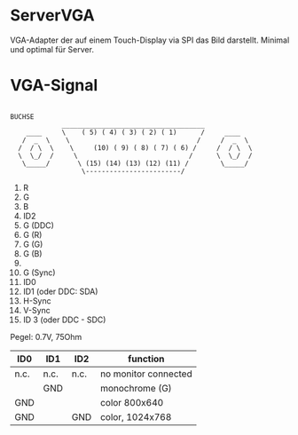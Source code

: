 # ServerVGA
VGA-Adapter der auf einem Touch-Display via SPI das Bild darstellt. 
Minimal und optimal für Server. 

# VGA-Signal

``` 

BUCHSE
             ____________________________________
    ____     \    ( 5) ( 4) ( 3) ( 2) ( 1)      /     ____
   /  _  \    \                                /     /  _  \
  /  / \  \    \     (10) ( 9) ( 8) ( 7) ( 6) /     /  / \  \
  \  \_/  /     \                            /      \  \_/  /
   \_____/       \ (15) (14) (13) (12) (11) /        \_____/
                  \------------------------/
```

1) R
2) G
3) B 
4) ID2
5) G (DDC)
6) G (R)
7) G (G)
8) G (B)
9) 
10) G (Sync)
11) ID0 
12) ID1 (oder DDC: SDA)
13) H-Sync
14) V-Sync 
15) ID 3 (oder DDC - SDC)

Pegel: 0.7V, 75Ohm

ID0  |  ID1 | ID2 | function              |
---  | ---  | --- | ---                   |
n.c. | n.c. | n.c.| no monitor connected  | 
     | GND  |     | monochrome (G)        |
GND  |      |     | color 800x640         |
GND  |      | GND | color, 1024x768       |


